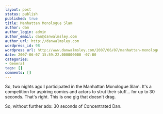 ```yaml
---
layout: post
status: publish
published: true
title: Manhattan Monologue Slam
author: dan
author_login: admin
author_email: dan@danwalmsley.com
author_url: http://danwalmsley.com
wordpress_id: 98
wordpress_url: http://www.danwalmsley.com/2007/06/07/manhattan-monologue-slam/
date: 2007-06-07 15:59:22.000000000 -07:00
categories:
- General
tags: []
comments: []
---
```

So, two nights ago I participated in the Manhattan Monologue Slam. It's a competition for aspiring comics and actors to strut their stuff... for up to 30 seconds. That's right. This is one gig that doesn't drag.

So, without further ado: 30 seconds of Concentrated Dan.

<object width="425" height="350"> <param name="movie" value="http://www.youtube.com/v/TrWShle6UAQ"> </param> <embed src="http://www.youtube.com/v/TrWShle6UAQ" type="application/x-shockwave-flash" width="425" height="350"> </embed> </object>
